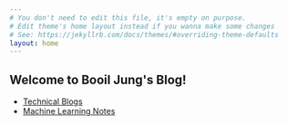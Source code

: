 ```yaml
---
# You don't need to edit this file, it's empty on purpose.
# Edit theme's home layout instead if you wanna make some changes
# See: https://jekyllrb.com/docs/themes/#overriding-theme-defaults
layout: home
---
```


## Welcome to Booil Jung's Blog!

* [Technical Blogs](./technical_blogs/index.md)
* [Machine Learning Notes](./machine_learning_notes/index.md)
